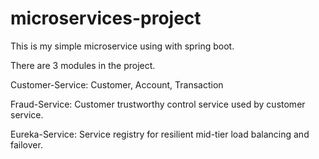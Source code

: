 # microservices-project

This is my simple microservice using with spring boot.

There are 3 modules in the project.

Customer-Service: 
  Customer, Account, Transaction

Fraud-Service:
  Customer trustworthy control service used by customer service.

Eureka-Service: 
  Service registry for resilient mid-tier load balancing and failover.
